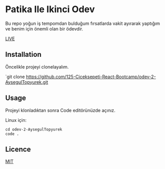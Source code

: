 # Patika Ile  Ikinci Odev
Bu repo yoğun iş tempomdan bulduğum fırsatlarda vakit ayırarak yaptığım ve benim için önemli olan bir ödevdir. 

[LIVE](https://aysegultopyurek.github.io/125-Ciceksepeti-React-Bootcamp-odev-1/)
 
## Installation
Öncelikle projeyi clonelayalım.

`git clone https://github.com/125-Ciceksepeti-React-Bootcamp/odev-2-AysegulTopyurek.git

## Usage

Projeyi klonladıktan sonra Code editörünüzde açınız.

Linux için:
```
cd odev-2-AysegulTopyurek
code .
```

## Licence

[MIT](https://opensource.org/licenses/MIT)

